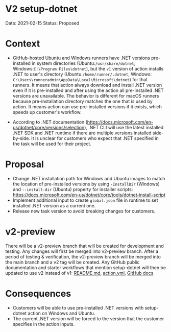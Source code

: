 # V2 setup-dotnet

Date: 2021-02-15
Status: Proposed

# Context
- GitHub-hosted Ubuntu and Windows runners have .NET versions pre-installed in system directories (Ubuntu:`/usr/share/dotnet`, Windows:`C:\Program Files\dotnet`), but the `v1` version of action installs .NET to user's directory (Ubuntu:`/home/runner/.dotnet`, Windows: `C:\Users\runneradmin\AppData\Local\Microsoft\dotnet`) for that runners. It means that action always download and install .NET version even if it is pre-installed and after using the action all pre-installed .NET versions are unavailable.
The behavior is different for macOS runners because pre-installation directory matches the one that is used by action. It means action can use pre-installed versions if it exists, which speeds up customer's workflow.

- According to .NET documentation (https://docs.microsoft.com/en-us/dotnet/core/versions/selection), .NET CLI will use the latest installed .NET SDK and .NET runtime if there are multiple versions installed side-by-side.
It is unclear for customers who expect that .NET specified in the task will be used for their project.

# Proposal
- Change .NET installation path for Windows and Ubuntu images to match the location of pre-installed versions by using `-InstallDir` (Windows) and `--install-dir` (Ubuntu) property for installer scripts:
https://docs.microsoft.com/en-us/dotnet/core/tools/dotnet-install-script
- Implement additional input to create `global.json` file in runtime to set installed .NET version as a current one.
- Release new task version to avoid breaking changes for customers.

# v2-preview
There will be a v2-preview branch that will be created for development and testing. Any changes will first be merged into v2-preview branch. After a period of testing & verification, the v2-preview branch will be merged into the main branch and a v2 tag will be created. Any GitHub public documentation and starter workflows that mention setup-dotnet will then be updated to use v2 instead of v1: [README.md](https://github.com/actions/setup-dotnet/blob/main/README.md
), [action.yml](https://github.com/actions/setup-dotnet/blob/main/action.yml), [GitHub docs](https://docs.github.com/en/actions/guides/building-and-testing-net#using-a-specific-net-version)

# Consequences
- Customers will be able to use pre-installed .NET versions with setup-dotnet action on Windows and Ubuntu.
- The current .NET version will be forced to the version that the customer specifies in the action inputs.